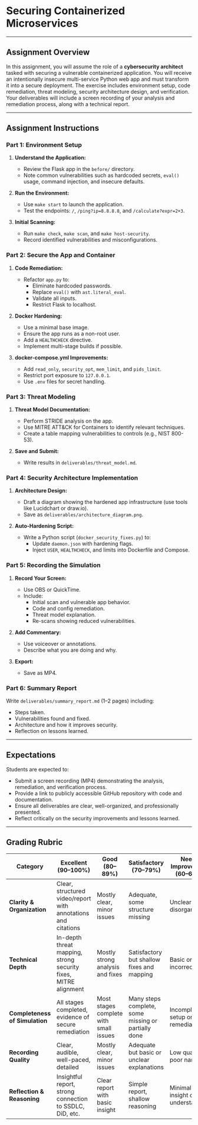 
# Securing Containerized Microservices

---

## Assignment Overview

In this assignment, you will assume the role of a **cybersecurity architect** tasked with securing a vulnerable containerized application. You will receive an intentionally insecure multi-service Python web app and must transform it into a secure deployment. The exercise includes environment setup, code remediation, threat modeling, security architecture design, and verification. Your deliverables will include a screen recording of your analysis and remediation process, along with a technical report.

---

## Assignment Instructions

### Part 1: Environment Setup

1. **Understand the Application:**
   - Review the Flask app in the `before/` directory.
   - Note common vulnerabilities such as hardcoded secrets, `eval()` usage, command injection, and insecure defaults.

2. **Run the Environment:**
   - Use `make start` to launch the application.
   - Test the endpoints: `/`, `/ping?ip=8.8.8.8`, and `/calculate?expr=2+3`.

3. **Initial Scanning:**
   - Run `make check`, `make scan`, and `make host-security`.
   - Record identified vulnerabilities and misconfigurations.

### Part 2: Secure the App and Container

1. **Code Remediation:**
   - Refactor `app.py` to:
     - Eliminate hardcoded passwords.
     - Replace `eval()` with `ast.literal_eval`.
     - Validate all inputs.
     - Restrict Flask to localhost.

2. **Docker Hardening:**
   - Use a minimal base image.
   - Ensure the app runs as a non-root user.
   - Add a `HEALTHCHECK` directive.
   - Implement multi-stage builds if possible.

3. **docker-compose.yml Improvements:**
   - Add `read_only`, `security_opt`, `mem_limit`, and `pids_limit`.
   - Restrict port exposure to `127.0.0.1`.
   - Use `.env` files for secret handling.

### Part 3: Threat Modeling

1. **Threat Model Documentation:**
   - Perform STRIDE analysis on the app.
   - Use MITRE ATT&CK for Containers to identify relevant techniques.
   - Create a table mapping vulnerabilities to controls (e.g., NIST 800-53).

2. **Save and Submit:**
   - Write results in `deliverables/threat_model.md`.

### Part 4: Security Architecture Implementation

1. **Architecture Design:**
   - Draft a diagram showing the hardened app infrastructure (use tools like Lucidchart or draw.io).
   - Save as `deliverables/architecture_diagram.png`.

2. **Auto-Hardening Script:**
   - Write a Python script (`docker_security_fixes.py`) to:
     - Update `daemon.json` with hardening flags.
     - Inject `USER`, `HEALTHCHECK`, and limits into Dockerfile and Compose.

### Part 5: Recording the Simulation

1. **Record Your Screen:**
   - Use OBS or QuickTime.
   - Include:
     - Initial scan and vulnerable app behavior.
     - Code and config remediation.
     - Threat model explanation.
     - Re-scans showing reduced vulnerabilities.

2. **Add Commentary:**
   - Use voiceover or annotations.
   - Describe what you are doing and why.

3. **Export:**
   - Save as MP4.

### Part 6: Summary Report

Write `deliverables/summary_report.md` (1–2 pages) including:
- Steps taken.
- Vulnerabilities found and fixed.
- Architecture and how it improves security.
- Reflection on lessons learned.

---

## Expectations

Students are expected to:
- Submit a screen recording (MP4) demonstrating the analysis, remediation, and verification process.
- Provide a link to publicly accessible GitHub repository with code and documentation.
- Ensure all deliverables are clear, well-organized, and professionally presented.
- Reflect critically on the security improvements and lessons learned.

---

## Grading Rubric

| Category                        | Excellent (90–100%)                                                  | Good (80–89%)                                              | Satisfactory (70–79%)                                      | Needs Improvement (60–69%)                                | Unsatisfactory (0–59%)                       |
|--------------------------------|------------------------------------------------------------------------|------------------------------------------------------------|------------------------------------------------------------|------------------------------------------------------------|----------------------------------------------|
| **Clarity & Organization**     | Clear, structured video/report with annotations and citations         | Mostly clear, minor issues                                 | Adequate, some structure missing                           | Unclear or disorganized                                  | Missing or unreadable                        |
| **Technical Depth**            | In-depth threat mapping, strong security fixes, MITRE alignment      | Mostly strong analysis and fixes                           | Satisfactory but shallow fixes and mapping                | Basic or incorrect fixes                               | No meaningful technical work                 |
| **Completeness of Simulation** | All stages completed, evidence of secure remediation                 | Most stages complete with small issues                     | Many steps complete, some missing or partially done        | Incomplete setup or remediation                        | Little to no simulation                      |
| **Recording Quality**          | Clear, audible, well-paced, detailed                                 | Mostly clear, minor issues                                | Adequate but basic or unclear explanations                | Low quality, poor narration                  | Not submitted or unusable                   |
| **Reflection & Reasoning**     | Insightful report, strong connection to SSDLC, DiD, etc.             | Clear report with basic insight                           | Simple report, shallow reasoning                          | Minimal insight or understanding                        | No reflection or insight                     |

